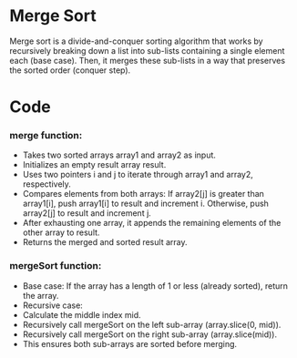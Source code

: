 # Merge Sort

Merge sort is a divide-and-conquer sorting algorithm that works by recursively breaking down a list into sub-lists containing a single element each (base case). Then, it merges these sub-lists in a way that preserves the sorted order (conquer step).

# Code

### merge function:

- Takes two sorted arrays array1 and array2 as input.
- Initializes an empty result array result.
- Uses two pointers i and j to iterate through array1 and array2, respectively.
- Compares elements from both arrays:
If array2[j] is greater than array1[i], push array1[i] to result and increment i.
Otherwise, push array2[j] to result and increment j.
- After exhausting one array, it appends the remaining elements of the other array to result.
- Returns the merged and sorted result array.

### mergeSort function:

- Base case: If the array has a length of 1 or less (already sorted), return the array.
- Recursive case:
- Calculate the middle index mid.
- Recursively call mergeSort on the left sub-array (array.slice(0, mid)).
- Recursively call mergeSort on the right sub-array (array.slice(mid)).
- This ensures both sub-arrays are sorted before merging.
